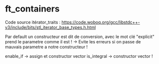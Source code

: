 # ft_containers

Code source itérator_traits : https://code.woboq.org/gcc/libstdc++-v3/include/bits/stl_iterator_base_types.h.html

Par default un constructeur est dit de conversion, avec le mot clé "explicit" prend le parametre comme il est ! -> Evite les erreurs si on passe de mauvais parametre a notre constructeur !

enable_if -> assign et constructor vector
is_integral -> constructor vector !
